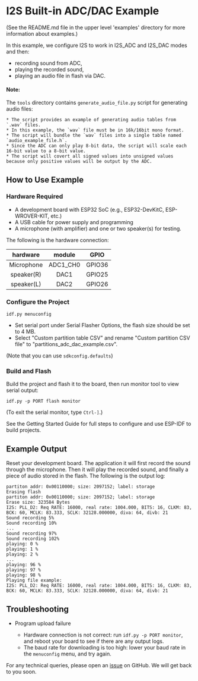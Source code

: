 # I2S Built-in ADC/DAC Example

(See the README.md file in the upper level 'examples' directory for more information about examples.)

In this example, we configure I2S to work in I2S_ADC and I2S_DAC modes and then:
* recording sound from ADC,
* playing the recorded sound,
* playing an audio file in flash via DAC.

#### Note:
The `tools` directory contains `generate_audio_file.py` script for generating audio files:

    * The script provides an example of generating audio tables from `.wav` files.
    * In this example, the `wav` file must be in 16k/16bit mono format.
    * The script will bundle the `wav` files into a single table named `audio_example_file.h`.
    * Since the ADC can only play 8-bit data, the script will scale each 16-bit value to a 8-bit value.
    * The script will covert all signed values into unsigned values because only positive values will be output by the ADC.

## How to Use Example

### Hardware Required

* A development board with ESP32 SoC (e.g., ESP32-DevKitC, ESP-WROVER-KIT, etc.)
* A USB cable for power supply and programming
* A microphone (with amplifier) and one or two speaker(s) for testing.

The following is the hardware connection:

|hardware|module|GPIO|
|:---:|:---:|:---:|
|Microphone|ADC1_CH0|GPIO36|
|speaker(R)|DAC1|GPIO25|
|speaker(L)|DAC2|GPIO26|

### Configure the Project

```
idf.py menuconfig
```

* Set serial port under Serial Flasher Options, the flash size should be set to 4 MB.
* Select "Custom partition table CSV" and rename "Custom partition CSV file" to "partitions_adc_dac_example.csv".

(Note that you can use `sdkconfig.defaults`)

### Build and Flash

Build the project and flash it to the board, then run monitor tool to view serial output:

```
idf.py -p PORT flash monitor
```

(To exit the serial monitor, type ``Ctrl-]``.)

See the Getting Started Guide for full steps to configure and use ESP-IDF to build projects.

## Example Output

Reset your development board. The application it will first record the sound through the microphone. Then it will play the recorded sound, and finally a piece of audio stored in the flash. The following is the output log:

```
partiton addr: 0x00110000; size: 2097152; label: storage
Erasing flash
partiton addr: 0x00110000; size: 2097152; label: storage
Erase size: 323584 Bytes
I2S: PLL_D2: Req RATE: 16000, real rate: 1004.000, BITS: 16, CLKM: 83, BCK: 60, MCLK: 83.333, SCLK: 32128.000000, diva: 64, divb: 21
Sound recording 5%
Sound recording 10%
...
Sound recording 97%
Sound recording 102% 
playing: 0 %
playing: 1 %
playing: 2 %
...
playing: 96 %
playing: 97 %
playing: 98 %
Playing file example:
I2S: PLL_D2: Req RATE: 16000, real rate: 1004.000, BITS: 16, CLKM: 83, BCK: 60, MCLK: 83.333, SCLK: 32128.000000, diva: 64, divb: 21
```

## Troubleshooting

* Program upload failure

    * Hardware connection is not correct: run `idf.py -p PORT monitor`, and reboot your board to see if there are any output logs.
    * The baud rate for downloading is too high: lower your baud rate in the `menuconfig` menu, and try again.

For any technical queries, please open an [issue](https://github.com/espressif/esp-idf/issues) on GitHub. We will get back to you soon.
